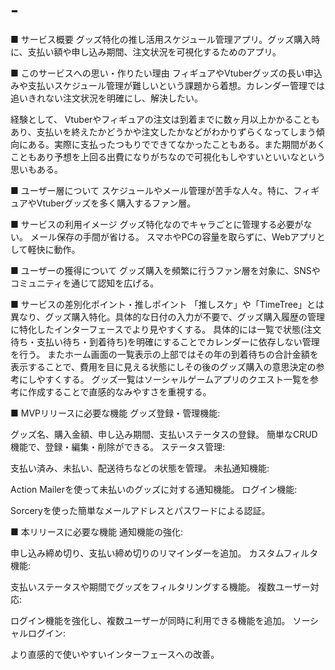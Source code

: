# -
■ サービス概要
グッズ特化の推し活用スケジュール管理アプリ。グッズ購入時に、支払い額や申し込み期間、注文状況を可視化するためのアプリ。

■ このサービスへの思い・作りたい理由
フィギュアやVtuberグッズの長い申込みや支払いスケジュール管理が難しいという課題から着想。カレンダー管理では追いきれない注文状況を明確にし、解決したい。

経験として、
Vtuberやフィギュアの注文は到着までに数ヶ月以上かかることもあり、支払いを終えたかどうかや注文したかなどがわかりずらくなってしまう傾向にある。実際に支払ったつもりでできてなかったこともある。また期間があくこともあり予想を上回る出費になりがちなので可視化もしやすいといいなという思いもある。

■ ユーザー層について
スケジュールやメール管理が苦手な人々。特に、フィギュアやVtuberグッズを多く購入するファン層。

■ サービスの利用イメージ
グッズ特化なのでキャラごとに管理する必要がない。
メール保存の手間が省ける。
スマホやPCの容量を取らずに、Webアプリとして軽快に動作。

■ ユーザーの獲得について
グッズ購入を頻繁に行うファン層を対象に、SNSやコミュニティを通じて認知を広げる。

■ サービスの差別化ポイント・推しポイント
「推しスケ」や「TimeTree」とは異なり、グッズ購入特化。具体的な日付の入力が不要で、グッズ購入履歴の管理に特化したインターフェースでより見やすくする。
具体的には一覧で状態(注文待ち・支払い待ち・到着待ち)を明確にすることでカレンダーに依存しない管理を行う。
またホーム画面の一覧表示の上部ではその年の到着待ちの合計金額を表示することで、費用を目に見える状態にしその後のグッズ購入の意思決定の参考にしやすくする。
グッズ一覧はソーシャルゲームアプリのクエスト一覧を参考に作成することで直感的なみやすさを重視する。


■ MVPリリースに必要な機能
グッズ登録・管理機能:

グッズ名、購入金額、申し込み期間、支払いステータスの登録。
簡単なCRUD機能で、登録・編集・削除ができる。
ステータス管理:

支払い済み、未払い、配送待ちなどの状態を管理。
未払通知機能:

Action Mailerを使って未払いのグッズに対する通知機能。
ログイン機能:

Sorceryを使った簡単なメールアドレスとパスワードによる認証。

■ 本リリースに必要な機能
通知機能の強化:

申し込み締め切り、支払い締め切りのリマインダーを追加。
カスタムフィルタ機能:

支払いステータスや期間でグッズをフィルタリングする機能。
複数ユーザー対応:

ログイン機能を強化し、複数ユーザーが同時に利用できる機能を追加。
ソーシャルログイン:

より直感的で使いやすいインターフェースへの改善。